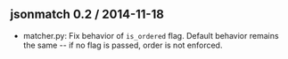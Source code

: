 ## jsonmatch 0.2 / 2014-11-18

+ matcher.py: Fix behavior of `is_ordered` flag. Default behavior
  remains the same -- if no flag is passed, order is not enforced.
